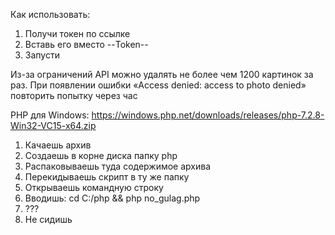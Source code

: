 Как использовать:
1. Получи токен по ссылке
2. Вставь его вместо --Token--
3. Запусти

Из-за ограничений API можно удалять не более чем 1200 картинок за раз. При появлении ошибки «Access denied: access to photo denied» повторить попытку через час

PHP для Windows:
https://windows.php.net/downloads/releases/php-7.2.8-Win32-VC15-x64.zip
1. Качаешь архив
2. Создаешь в корне диска папку php 
3. Распаковываешь туда содержимое архива
4. Перекидываешь скрипт в ту же папку
5. Открываешь командную строку
6. Вводишь:
cd C:/php && php no_gulag.php
7. ???
8. Не сидишь
